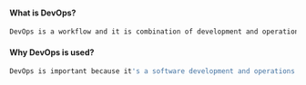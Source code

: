 #### What is DevOps?
```sh
DevOps is a workflow and it is combination of development and operational teams.
```
#### Why DevOps is used?
```sh
DevOps is important because it's a software development and operations approach that enables faster development of new products and easier maintenance of existing deployments.
```
